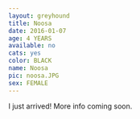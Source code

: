 ```yaml
---
layout: greyhound
title: Noosa
date: 2016-01-07
age: 4 YEARS
available: no
cats: yes
color: BLACK
name: Noosa
pic: noosa.JPG
sex: FEMALE
---
```


I just arrived! More info coming soon.
